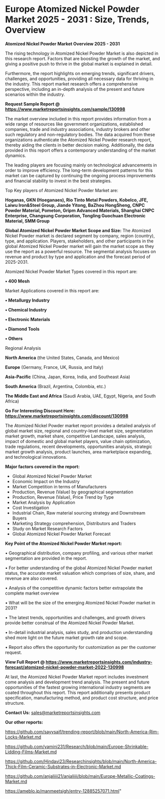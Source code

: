  # Europe Atomized Nickel Powder Market 2025 - 2031 : Size, Trends, Overview

<Strong> Atomized Nickel Powder Market Overview 2025 - 2031</strong>

The rising technology in Atomized Nickel Powder Market is also depicted in this research report. Factors that are boosting the growth of the market, and giving a positive push to thrive in the global market is explained in detail.

Furthermore, the report highlights on emerging trends, significant drivers, challenges, and opportunities, providing all necessary data for thriving in the industry. This report market research offers a comprehensive perspective, including an in-depth analysis of the present and future scenarios within the industry.

<strong>Request Sample Report @ <a href=https://www.marketreportsinsights.com/sample/130998>https://www.marketreportsinsights.com/sample/130998</a></strong>

The market overview included in this report provides information from a wide range of resources like government organizations, established companies, trade and industry associations, industry brokers and other such regulatory and non-regulatory bodies. The data acquired from these organizations authenticate the Atomized Nickel Powder research report, thereby aiding the clients in better decision making. Additionally, the data provided in this report offers a contemporary understanding of the market dynamics.

The leading players are focusing mainly on technological advancements in order to improve efficiency. The long-term development patterns for this market can be captured by continuing the ongoing process improvements and financial stability to invest in the best strategies.

Top Key players of Atomized Nickel Powder Market are:

<strong>Hoganas, GKN (Hoeganaes), Rio Tinto Metal Powders, Kobelco, JFE, Laiwu Iron&Steel Group, Jiande Yitong, BaZhou HongSheng, CNPC Powder Material, Pometon, Gripm Advanced Materials, Shanghai CNPC Enterprise, Changsung Corporation, Tongling Guochuan Electronic Material, SMM Group</strong>

<strong><b>Global Atomized Nickel Powder Market Scope and Size:</b></strong>
The Atomized Nickel Powder market is declared segment by company, region (country), type, and application. Players, stakeholders, and other participants in the global Atomized Nickel Powder market will gain the market scope as they use the report as a powerful resource. The segmental analysis focuses on revenue and product by type and application and the forecast period of 2025-2031.

Atomized Nickel Powder Market Types covered in this report are:

<strong>• 400 Mesh</strong>

Market Applications covered in this report are:

<strong>• Metallurgy Industry

• Chemical Industry

• Electronic Materials

• Diamond Tools

• Others</strong> 

Regional Analysis

<strong>North America</strong> (the United States, Canada, and Mexico)

<strong>Europe</strong> (Germany, France, UK, Russia, and Italy)

<strong>Asia-Pacific</strong> (China, Japan, Korea, India, and Southeast Asia)

<strong>South America</strong> (Brazil, Argentina, Colombia, etc.)

<strong>The Middle East and Africa</strong> (Saudi Arabia, UAE, Egypt, Nigeria, and South Africa)

<strong>Go For Interesting Discount Here: <a href=https://www.marketreportsinsights.com/discount/130998>https://www.marketreportsinsights.com/discount/130998</a></strong>

The Atomized Nickel Powder market report provides a detailed analysis of global market size, regional and country-level market size, segmentation market growth, market share, competitive Landscape, sales analysis, impact of domestic and global market players, value chain optimization, trade regulations, recent developments, opportunities analysis, strategic market growth analysis, product launches, area marketplace expanding, and technological innovations.

<strong><b>Major factors covered in the report:</b></strong>
<ul>
  <li>Global Atomized Nickel Powder Market </li>
  <li>Economic Impact on the Industry</li>
  <li>Market Competition in terms of Manufacturers</li>
  <li>Production, Revenue (Value) by geographical segmentation</li>
  <li>Production, Revenue (Value), Price Trend by Type</li>
  <li>Market Analysis by Application</li>
  <li>Cost Investigation</li>
  <li>Industrial Chain, Raw material sourcing strategy and Downstream Buyers</li>
  <li>Marketing Strategy comprehension, Distributors and Traders</li>
  <li>Study on Market Research Factors</li>
  <li>Global Atomized Nickel Powder Market Forecast</li>
</ul>

<strong><b>Key Point of the Atomized Nickel Powder Market report:</b></strong>

• Geographical distribution, company profiling, and various other market segmentation are provided in the report.

• For better understanding of the global Atomized Nickel Powder market status, the accurate market valuation which comprises of size, share, and revenue are also covered.

• Analysis of the competitive dynamic factors better extrapolate the complete market overview

• What will be the size of the emerging Atomized Nickel Powder market in 2031?

• The latest trends, opportunities and challenges, and growth drivers provide better construal of the Atomized Nickel Powder Market.

• In-detail industrial analysis, sales study, and production understanding shed more light on the future market growth rate and scope.

• Report also offers the opportunity for customization as per the customer request.

<strong><b>View Full Report @ <a href=https://www.marketreportsinsights.com/industry-forecast/atomized-nickel-powder-market-2022-130998>https://www.marketreportsinsights.com/industry-forecast/atomized-nickel-powder-market-2022-130998</a></b></strong>


At last, the Atomized Nickel Powder Market report includes investment come analysis and development trend analysis. The present and future opportunities of the fastest growing international industry segments are coated throughout this report. This report additionally presents product specification, manufacturing method, and product cost structure, and price structure.

<strong>Contact Us:</strong>
sales@marketreportsinsights.com

<strong>Our other reports:</strong>

<a href=https://github.com/sayysaif/trending-report/blob/main/North-America-Rim-Locks-Market.md>https://github.com/sayysaif/trending-report/blob/main/North-America-Rim-Locks-Market.md</a>

<a href=https://github.com/yamini231/Research/blob/main/Europe-Shrinkable-Lidding-Films-Market.md>https://github.com/yamini231/Research/blob/main/Europe-Shrinkable-Lidding-Films-Market.md</a>

<a href=https://github.com/Hindavi23/Researchinsights/blob/main/North-America-Thick-Film-Ceramic-Substrates-in-Electronic-Market.md>https://github.com/Hindavi23/Researchinsights/blob/main/North-America-Thick-Film-Ceramic-Substrates-in-Electronic-Market.md</a>

<a href=https://github.com/anjaliiii21/anjaliiii/blob/main/Europe-Metallic-Coatings-Market.md>https://github.com/anjaliiii21/anjaliiii/blob/main/Europe-Metallic-Coatings-Market.md</a>

<a href=https://ameblo.jp/manmeetsigh/entry-12885257071.html>https://ameblo.jp/manmeetsigh/entry-12885257071.html</a>"
